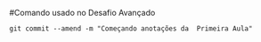 #Comando usado no Desafio Avançado

```
git commit --amend -m "Começando anotações da  Primeira Aula"
```